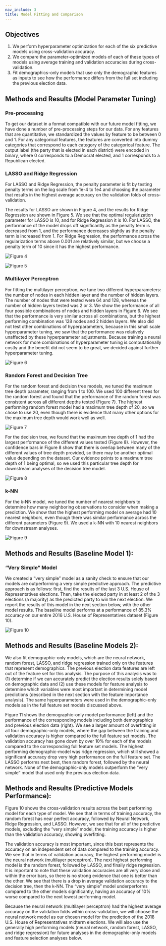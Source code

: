 ```yaml
---
nav_include: 3
title: Model Fitting and Comparison
---
```

 
## Objectives
 
1)	We perform hyperparameter optimization for each of the six predictive models using cross-validation accuracy.
2)	We compare the parameter-optimized models of each of these types of models using average training and validation accuracies during cross-validation.
3)	Fit demographics-only models that use only the demographic features as inputs to see how the performance differs from the full set including the previous election data.
 
## Methods and Results (Model Parameter Tuning)
 
### Pre-processing
 
To get our dataset in a format compatible with our future model fitting, we have done a number of pre-processing steps for our data. For any features that are quantitative, we standardized the values by feature to be between 0 and 1. For any categorical features, the features are converted into dummy categories that correspond to each category of the categorical feature. The output label (the party that is elected in each district) were encoded in binary, where 0 corresponds to a Democrat elected, and 1 corresponds to a Republican elected.
 
### LASSO and Ridge Regression
 
For LASSO and Ridge Regression, the penalty parameter is fit by testing penalty terms on the log scale from 1e-4 to 1e4 and choosing the parameter that results in the highest average accuracy on the validation folds of cross-validation.
 
The results for LASSO are shown in Figure 4, and the results for Ridge Regression are shown in Figure 5. We see that the optimal regularization parameter for LASSO is 10, and for Ridge Regression it is 10. For LASSO, the performance of the model drops off significantly as the penalty term is decreased from 1, and the performance decreases slightly as the penalty term is increased from 1. For Ridge Regression, the performance across the regularization terms above 0.001 are relatively similar, but we choose a penalty term of 10 since it has the highest performance.
 
  ![Figure 4](figures/4.png "Figure 4")
  
   ![Figure 5](figures/5.png "Figure 5")
 
### Multilayer Perceptron
 
For fitting the multilayer perceptron, we tune two different hyperparameters: the number of nodes in each hidden layer and the number of hidden layers. The number of nodes that were tested were 64 and 128, whereas the number of hidden layers tested was 2 or 3. We show the performance of all four possible combinations of nodes and hidden layers in Figure 6. We see that the performance is very similar across all combinations, but the highest performing combination was 128 nodes and 2 hidden layers. We also did not test other combinations of hyperparameters, because in this small scale hyperparameter tuning, we saw that the performance was relatively unaffected by these hyperparameter adjustments. Because training a neural network for more combinations of hyperparameter tuning is computationally costly and the benefit did not seem to be great, we decided against further hyperparameter tuning.

 ![Figure 6](figures/6.png "Figure 6")
 
### Random Forest and Decision Tree
 
For the random forest and decision tree models, we tuned the maximum tree depth parameter, ranging from 1 to 100. We used 100 different trees for the random forest and found that the performance of the random forest was consistent across all different depths tested (Figure 7). The highest performing random forest model had a maximum tree depth of 20, so we chose to use 20, even though there is evidence that many other options for the maximum tree depth would work well as well.

 ![Figure 7](figures/7.png "Figure 7")
 
For the decision tree, we found that the maximum tree depth of 1 had the largest performance of the different values tested (Figure 8). However, the confidence bars in Figure 8 show that there is overlap between many of the different values of tree depth provided, so there may be another optimal value depending on the dataset. Our evidence points to a maximum tree depth of 1 being optimal, so we used this particular tree depth for downstream analyses of the decision tree model.

 ![Figure 8](figures/8.png "Figure 8")
 
### k-NN
 
For the k-NN model, we tuned the number of nearest neighbors to determine how many neighboring observations to consider when making a prediction. We show that the highest performing model on average had 10 nearest neighbors, even though there was similar performance across the different parameters (Figure 9). We used a k-NN with 10 nearest neighbors for downstream analyses.

 ![Figure 9](figures/9.png "Figure 9")
 
## Methods and Results (Baseline Model 1):

### “Very Simple” Model
 
We created a “very simple” model as a sanity check to ensure that our models are outperforming a very simple predictive approach. The predictive approach is as follows: first, find the results of the last 3 U.S. House of Representatives elections. Then, take the elected party in at least 2 of the 3 elections (a majority) as the predicted party to win the next election. We report the results of this model in the next section below, with the other model results. The baseline model performs at a performance of 85.3% accuracy on our entire 2016 U.S. House of Representatives dataset (Figure 10).

 ![Figure 10](figures/10.png "Figure 10")

## Methods and Results (Baseline Models 2):
 
We also fit demographic-only models, which are the neural network, random forest, LASSO, and ridge regression trained only on the features that represent demographics. The previous election data features are left out of the feature set for this analysis. The purpose of this analysis was to (1) determine if we can accurately predict the election results solely based on demographic data and (2) use these models for feature analysis to determine which variables were most important in determining model predictions (described in the next section with the feature importance analysis). The same hyperparameters were used in the demographic-only models as in the full feature set models discussed above.
 
Figure 11 shows the demographic-only model performance (left) and the performance of the corresponding models including both demographics and previous election data (right). We see a larger amount of overfitting in all four demographic-only models, where the gap between the training and validation accuracy is higher compared to the full feature set models. The validation accuracy has gone down by over 10% for each of the models compared to the corresponding full feature set models. The highest performing demographic-model was ridge regression, which still showed a significant accuracy drop very high performance on the full feature set. The LASSO performs next best, then random forest, followed by the neural network. None of the demographic-only models outperform the “very simple” model that used only the previous election data.

## Methods and Results (Predictive Models Performance):
 
Figure 10 shows the cross-validation results across the best performing model for each type of model. We see that in terms of training accuracy, the random forest has near perfect accuracy, followed by Neural Network, Ridge Regression, and LASSO. However, we see that for all of the predictive models, excluding the “very simple” model, the training accuracy is higher than the validation accuracy, showing overfitting.
 
The validation accuracy is most important, since this best represents the accuracy on an independent set of data compared to the training accuracy. We see that in terms of validation accuracy, the highest performing model is the neural network (multilayer perceptron). The next highest performing model is the random forest, followed by LASSO, and finally ridge regression. It is important to note that these validation accuracies are all very close and within the error bars, so there is no strong evidence that one is better than the other. We see that there is a drop in average validation accuracy to the decision tree, then the k-NN. The “very simple” model underperforms compared to the other models significantly, having an accuracy of 10% worse compared to the next lowest performing model.
 
Because the neural network (multilayer perceptron) had the highest average accuracy on the validation folds within cross-validation, we will choose the neural network model as our chosen model for the prediction of the 2018 U.S. House of Representatives midterm elections. We will also use the generally high performing models (neural network, random forest, LASSO, and ridge regression) for future analyses in the demographic-only models and feature selection analyses below.
